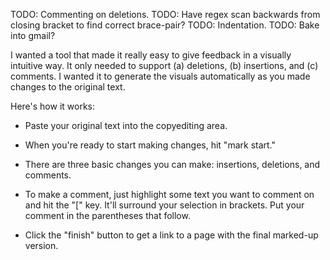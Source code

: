 TODO: Commenting on deletions.
TODO: Have regex scan backwards from closing bracket to find correct brace-pair?
TODO: Indentation. 
TODO: Bake into gmail?

I wanted a tool that made it really easy to give feedback in a visually intuitive way. It only needed to support (a) deletions, (b) insertions, and (c) comments. I wanted it to generate the visuals automatically as you made changes to the original text.

Here's how it works:

* Paste your original text into the copyediting area.

* When you're ready to start making changes, hit "mark start."

* There are three basic changes you can make: insertions, deletions, and comments.

* To make a comment, just highlight some text you want to comment on and hit the "[" key. It'll surround your selection in brackets. Put your comment in the parentheses that follow.

* Click the "finish" button to get a link to a page with the final marked-up version.